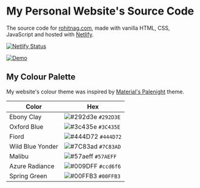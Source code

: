 <h1 align="left">
  My Personal Website's Source Code
</h1>
<p align="left">
  The source code for <a href="https://rohitnag.com" target="_blank">rohitnag.com</a>, made with vanilla HTML, CSS, JavaScript and hosted with <a href="https://www.netlify.com/" target="_blank">Netlify</a>.
</p>
<p align="left">
  <a href="https://app.netlify.com/sites/rohitnag/deploys" target="_blank">
    <img src="https://api.netlify.com/api/v1/badges/1963b488-7b78-48c9-9e2d-6fb5e47ab3af/deploy-status" alt="Netlify Status" />
  </a>
</p>

<a href="https://rohitnag.com" target="_blank"><img src="https://github.com/RohitNag11/My-Website/images/Side Projects/My Website/website_screenshot.jpg" alt="Demo"></a>


## My Colour Palette 
My website's colour theme was inspired by <a href="https://www.material-theme.com/docs/reference/color-palette/" target="_blank">Material's Palenight</a> theme.

| Color           | Hex                                                                |
| --------------- | ------------------------------------------------------------------ |
| Ebony Clay      | ![#292d3e](https://via.placeholder.com/10/292d3e?text=+) `#292D3E` |
| Oxford Blue     | ![#3c435e](https://via.placeholder.com/10/3c435e?text=+) `#3C435E` |
| Fiord           | ![#444D72](https://via.placeholder.com/10/444D72?text=+) `#444D72` |
| Wild Blue Yonder| ![#7C83ad](https://via.placeholder.com/10/7C83ad?text=+) `#7C83AD` |
| Malibu          | ![#57aeff](https://via.placeholder.com/10/57aeff?text=+) `#57AEFF` |
| Azure Radiance  | ![#009DFF](https://via.placeholder.com/10/009DFF?text=+) `#ccd6f6` |
| Spring Green    | ![#00FFB3](https://via.placeholder.com/10/00FFB3?text=+) `#00FFB3` |
